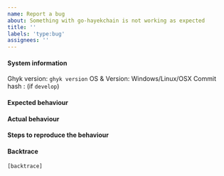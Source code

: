 ```yaml
---
name: Report a bug
about: Something with go-hayekchain is not working as expected
title: ''
labels: 'type:bug'
assignees: ''
---
```


#### System information

Ghyk version: `ghyk version`
OS & Version: Windows/Linux/OSX
Commit hash : (if `develop`)

#### Expected behaviour


#### Actual behaviour


#### Steps to reproduce the behaviour


#### Backtrace

````
[backtrace]
````
